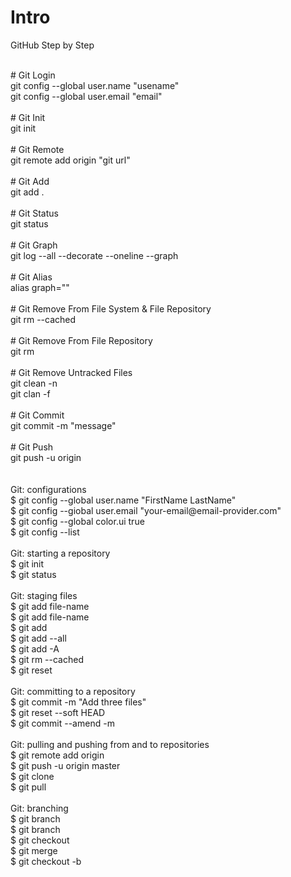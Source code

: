 # Intro
GitHub Step by Step 

<br />
# Git Login <br />
git config --global user.name "usename" <br />
git config --global user.email "email" <br />

<br />
# Git Init <br />
git init <br />

<br />
# Git Remote <br />
git remote add origin "git url" <br />

<br />
# Git Add <br />
git add . <br />

<br />
# Git Status <br />
git status <br />

<br />
# Git Graph <br />
git log --all --decorate --oneline --graph <br />

<br />
# Git Alias <br />
alias graph="" <br />

<br />
# Git Remove From File System & File Repository <br />
git rm --cached <br />

<br />
# Git Remove From File Repository <br />
git rm <br />

<br />
# Git Remove Untracked Files <br />
git clean -n <br />
git clan -f <br />

<br />
# Git Commit <br />
git commit -m "message" <br />

<br />
# Git Push <br />
git push -u origin <br />

<br />
<br />
Git: configurations <br />
$ git config --global user.name "FirstName LastName" <br />
$ git config --giobal user.email "your-email@email-provider.com" <br />
$ git config --global color.ui true <br />
$ git config --list <br />

<br />
Git: starting a repository <br />
$ git init <br />
$ git status <br />

<br />
Git: staging files <br />
$ git add file-name <br />
$ git add file-name <another-file-name> <yet-another-file-name> <br />
$ git add <br />
$ git add --all <br />
$ git add -A <br />
$ git rm --cached <file-name> <br />
$ git reset <file-name> <br />

<br />
Git: committing to a repository <br />
$ git commit -m "Add three files" <br />
$ git reset --soft HEAD <br />
$ git commit --amend -m <enter your message> <br />

<br />
Git: pulling and pushing from and to repositories <br />
$ git remote add origin <link> <br />
$ git push -u origin master <br />
$ git clone <clone> <br />
$ git pull <br />

<br />
Git: branching <br />
$ git branch <br />
$ git branch <branch-name> <br />
$ git checkout <branch-name> <br />
$ git merge <branch-name> <br />
$ git checkout -b <branch-name> <br />
